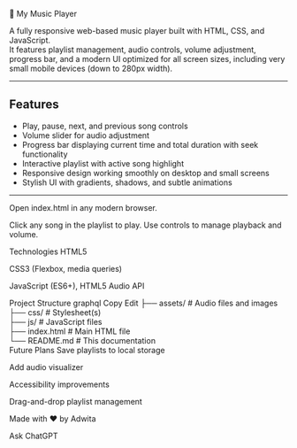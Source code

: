 🎵 My Music Player

A fully responsive web-based music player built with HTML, CSS, and JavaScript.  
It features playlist management, audio controls, volume adjustment, progress bar, and a modern UI optimized for all screen sizes, including very small mobile devices (down to 280px width).

---

## Features

- Play, pause, next, and previous song controls  
- Volume slider for audio adjustment  
- Progress bar displaying current time and total duration with seek functionality  
- Interactive playlist with active song highlight  
- Responsive design working smoothly on desktop and small screens  
- Stylish UI with gradients, shadows, and subtle animations  

---
Open index.html in any modern browser.

Click any song in the playlist to play. Use controls to manage playback and volume.

Technologies
HTML5

CSS3 (Flexbox, media queries)

JavaScript (ES6+), HTML5 Audio API

Project Structure
graphql
Copy
Edit
├── assets/            # Audio files and images  
├── css/               # Stylesheet(s)  
├── js/                # JavaScript files  
├── index.html         # Main HTML file  
└── README.md          # This documentation  
Future Plans
Save playlists to local storage

Add audio visualizer

Accessibility improvements

Drag-and-drop playlist management

Made with ❤️ by Adwita








Ask ChatGPT
